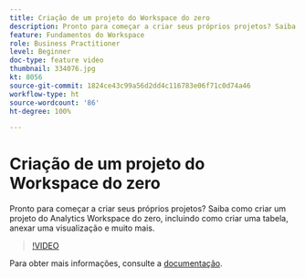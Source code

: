 ```yaml
---
title: Criação de um projeto do Workspace do zero
description: Pronto para começar a criar seus próprios projetos? Saiba como criar um projeto do Analytics Workspace do zero, incluindo como criar uma tabela, anexar uma visualização e muito mais.
feature: Fundamentos do Workspace
role: Business Practitioner
level: Beginner
doc-type: feature video
thumbnail: 334076.jpg
kt: 8056
source-git-commit: 1824ce43c99a56d2dd4c116783e06f71c0d74a46
workflow-type: ht
source-wordcount: '86'
ht-degree: 100%

---
```



# Criação de um projeto do Workspace do zero

Pronto para começar a criar seus próprios projetos? Saiba como criar um projeto do Analytics Workspace do zero, incluindo como criar uma tabela, anexar uma visualização e muito mais.

>[!VIDEO](https://video.tv.adobe.com/v/334076/?quality=12&learn=on)

Para obter mais informações, consulte a [documentação](https://experienceleague.adobe.com/docs/analytics/analyze/analysis-workspace/home.html?lang=pt-BR).
